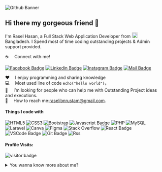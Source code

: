 ![Github Banner](https://i.postimg.cc/26yqZd7V/Blue-and-Violet-Simple-Fashion-Linked-In-Banner-1.png)

## Hi there my gorgeous friend 👋

I'm Rasel Hasan, a Full Stack Web Application Developer from <img src="https://i.postimg.cc/PJ5fvdbh/1024px-Flag-of-Bangladesh-svg.png" width="18"/> Bangladesh. I Spend most of time coding outstanding projects & Admin support provided.

:coffee: &emsp;Connect with me!

[![Facebook Badge](https://img.shields.io/badge/Facebook-1877F2?style=for-the-badge&logo=facebook&logoColor=white)](https://www.facebook.com/raselibnrustam75/) [![Linkedin Badge](https://img.shields.io/badge/LinkedIn-0077B5?style=for-the-badge&logo=linkedin&logoColor=white)](https://www.linkedin.com/in/raselibnrustam75/) [![Instagram Badge](https://img.shields.io/badge/Instagram-E4405F?style=for-the-badge&logo=instagram&logoColor=white)](https://www.instagram.com/raselibnrustam75/) [![Mail Badge](https://img.shields.io/badge/Gmail-D14836?style=for-the-badge&logo=gmail&logoColor=white)](mailto:raselibnrustam@gmail.com
)

:hearts: &emsp;I enjoy programming and sharing knowledge <br/>
:computer: &emsp;Most used line of code `echo("hello world");` <br/>
🤔 &emsp;I’m looking for people who can help me with Outstanding Project ideas and executions.<br/>
:e-mail: &emsp;How to reach me:raselibnrustam@gmail.com.<br/>


#### Things I code with

![HTML5](https://img.shields.io/badge/html5-%23E34F26.svg?style=for-the-badge&logo=html5&logoColor=white) ![CSS3](https://img.shields.io/badge/css3-%231572B6.svg?style=for-the-badge&logo=css3&logoColor=white) ![Bootstrap](https://img.shields.io/badge/bootstrap-%23563D7C.svg?style=for-the-badge&logo=bootstrap&logoColor=white) ![Javascript Badge](https://img.shields.io/badge/-Javascript-F0DB4F?style=for-the-badge&labelColor=black&logo=javascript&logoColor=F0DB4F) ![PHP](https://img.shields.io/badge/php-%23777BB4.svg?style=for-the-badge&logo=php&logoColor=white) ![MySQL](https://img.shields.io/badge/mysql-%2300f.svg?style=for-the-badge&logo=mysql&logoColor=white)  ![Laravel](https://img.shields.io/badge/laravel-%23FF2D20.svg?style=for-the-badge&logo=laravel&logoColor=white) ![Canva](https://img.shields.io/badge/Canva-%2300C4CC.svg?style=for-the-badge&logo=Canva&logoColor=white) ![Figma](https://img.shields.io/badge/figma-%23F24E1E.svg?style=for-the-badge&logo=figma&logoColor=white) ![Stack Overflow](https://img.shields.io/badge/-Stackoverflow-FE7A16?style=for-the-badge&logo=stack-overflow&logoColor=white) ![React Badge](https://img.shields.io/badge/-React-61DBFB?style=for-the-badge&labelColor=black&logo=react&logoColor=61DBFB) ![VSCode Badge](https://img.shields.io/badge/Visual_Studio-5C2D91?style=for-the-badge&logo=visual%20studio&logoColor=white) ![Git Badge](https://img.shields.io/badge/Git-F05032?style=for-the-badge&logo=git&logoColor=white) ![Rss](https://img.shields.io/badge/rss-F88900?style=for-the-badge&logo=rss&logoColor=white)






#### Profile Visits:
![visitor badge](https://visitor-badge.glitch.me/badge?page_id=rasel1-git.visitor-badge&left_color=red&right_color=green) 

<details>
<summary>
  You wanna know more about me?
</summary>

<br >

I love sharing knowledge and putting tutorials, courses and posts together for helping other developers.


#### Github Stats

![Rasel Hasan's github stats](https://github-readme-stats.vercel.app/api?username=rasel1-git&count_private=true&theme=tokyonight&hide=contribs,prs)

</details>
